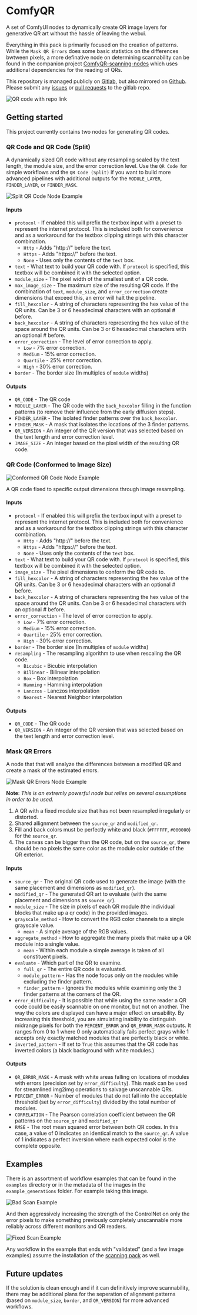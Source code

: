 # ComfyQR

A set of ComfyUI nodes to dynamically create QR image layers for generative QR art without the hassle of leaving the webui.

Everything in this pack is primarily focused on the creation of patterns. While the `Mask QR Errors` does some basic statistics on the differences bwtween pixels, a more definative node on determining scannability can be found in the companion project [ComfyQR-scanning-nodes](https://gitlab.com/sofuego-comfy-nodes/ComfyQR-scanning-nodes) which uses additional dependencies for the reading of QRs.

This repository is managed publicly on [Gitlab](https://gitlab.com/sofuego-comfy-nodes/ComfyQR), but also mirrored on [Github](https://github.com/coreyryanhanson/ComfyQR). Please submit any [issues](https://gitlab.com/sofuego-comfy-nodes/ComfyQR/-/issues) or [pull requests](https://gitlab.com/sofuego-comfy-nodes/ComfyQR/-/merge_requests) to the gitlab repo.

![QR code with repo link](img/badgers_levels_adjusted.png)

## Getting started

This project currently contains two nodes for generating QR codes.

### QR Code and QR Code (Split)

A dynamically sized QR code without any resampling scaled by the text length, the module size, and the error correction level. Use the `QR Code `for simple workflows and the `QR Code (Split)` if you want to build more advanced pipelines with additional outputs for the `MODULE_LAYER`, `FINDER_LAYER`, or `FINDER_MASK`.

![Split QR Code Node Example](img/node-qr-code-split.png)

#### Inputs

* `protocol` - If enabled this will prefix the textbox input with a preset to represent the internet protocol. This is included both for convenience and as a workaround for the textbox clipping strings with this character combination.
  * `Http` - Adds "http://" before the text.
  * `Https` - Adds "https://" before the text.
  * `None` - Uses only the contents of the `text` box.
* `text` - What text to build your QR code with. If `protocol` is specified, this textbox will be combined it with the selected option.
* `module_size` - The pixel width of the smallest unit of a QR code.
* `max_image_size` - The maximum size of the resulting QR code. If the combination of `text`, `module_size`, and `error_correction` create dimensions that exceed this, an error will halt the pipeline.
* `fill_hexcolor` - A string of characters representing the hex value of the QR units. Can be 3 or 6 hexadecimal characters with an optional # before.
* `back_hexcolor` - A string of characters representing the hex value of the space around the QR units. Can be 3 or 6 hexadecimal characters with an optional # before.
* `error_correction` - The level of error correction to apply.
  * `Low` - 7% error correction.
  * `Medium` - 15% error correction.
  * `Quartile` - 25% error correction.
  * `High` - 30% error correction.
* `border` - The border size (In multiples of `module` widths)

#### Outputs

* `QR_CODE` - The QR code
* `MODULE_LAYER` - The QR code with the `back_hexcolor` filling in the function patterns (to remove their influence from the early diffusion steps).
* `FINDER_LAYER` - The isolated finder patterns over the `back_hexcolor`.
* `FINDER_MASK` - A mask that isolates the locations of the 3 finder patterns.
* `QR_VERSION` - An integer of the QR version that was selected based on the text length and error correction level.
* `IMAGE_SIZE` - An integer based on the pixel width of the resulting QR code.

### QR Code (Conformed to Image Size)

![Conformed QR Code Node Example](img/node-qr-code-conformed.png)

A QR code fixed to specific output dimensions through image resampling.

#### Inputs

* `protocol` - If enabled this will prefix the textbox input with a preset to represent the internet protocol. This is included both for convenience and as a workaround for the textbox clipping strings with this character combination.
  * `Http` - Adds "http://" before the text.
  * `Https` - Adds "https://" before the text.
  * `None` - Uses only the contents of the `text` box.
* `text` - What text to build your QR code with. If `protocol` is specified, this textbox will be combined it with the selected option.
* `image_size` - The pixel dimensions to conform the QR code to.
* `fill_hexcolor` - A string of characters representing the hex value of the QR units. Can be 3 or 6 hexadecimal characters with an optional # before.
* `back_hexcolor` - A string of characters representing the hex value of the space around the QR units. Can be 3 or 6 hexadecimal characters with an optional # before.
* `error_correction` - The level of error correction to apply.
  * `Low` - 7% error correction.
  * `Medium` - 15% error correction.
  * `Quartile` - 25% error correction.
  * `High` - 30% error correction.
* `border` - The border size (In multiples of `module` widths)
* `resampling` - The resampling algorithm to use when rescaling the QR code.
  * `Bicubic` - Bicubic interpolation
  * `Bilinear` - Bilinear interpolation
  * `Box` - Box interpolation
  * `Hamming` - Hamming interpolation
  * `Lanczos` - Lanczos interpolation
  * `Nearest` - Nearest Neighbor interpolation

#### Outputs

* `QR_CODE` - The QR code
* `QR_VERSION` - An integer of the QR version that was selected based on the text length and error correction level.

### Mask QR Errors

A node that that will analyze the differences between a modified QR and create a mask of the estimated errors.

![Mask QR Errors Node Example](img/node-mask-qr-errors.png)

**Note**: _This is an extremly powerful node but relies on several assumptions in order to be used._
1. A QR with a fixed module size that has not been resampled irregularly or distorted.
2. Shared allignment between the `source_qr` and `modified_qr`.
3. Fill and back colors must be perfectly white and black (`#FFFFFF`, `#000000`) for the `source_qr`.
4. The canvas can be bigger than the QR code, but on the `source_qr`, there should be no pixels the same color as the module color outside of the QR exterior.

#### Inputs

* `source_qr` - The original QR code used to generate the image (with the same placement and dimensions as `modified_qr`).
* `modified_qr` - The generated QR art to evaluate (with the same placement and dimensions as `source_qr`).
* `module_size` - The size in pixels of each QR module (the individual blocks that make up a qr code) in the provided images.
* `grayscale_method` - How to convert the RGB color channels to a single grayscale value.
  * `mean` - A simple average of the RGB values.
* `aggregate_method` - How to aggregate the many pixels that make up a QR module into a single value.
  * `mean` - Within each module a simple average is taken of all constituent pixels.
* `evaluate` - Which part of the QR to examine.
  * `full_qr` - The entire QR code is evaluated.
  * `module_pattern` - Has the node focus only on the modules while excluding the finder pattern.
  * `finder_pattern` - Ignores the modules while examining only the 3 finder patterns at the corners of the QR.
* `error_difficulty` - It is possible that while using the same reader a QR code could be easily scannable on one monitor, but not on another. The way the colors are displayed can have a major effect on unsability. By increasing this threshold, you are simulating inability to distinguish midrange pixels for both the `PERCENT_ERROR` and `QR_ERROR_MASK` outputs. It ranges from 0 to 1 where 0 only automatically fails perfect grays while 1 accepts only exactly matched modules that are perfectly black or white.
* `inverted_pattern` - If set to `True` this assumes that the QR code has inverted colors (a black background with white modules.)

#### Outputs

* `QR_ERROR_MASK` - A mask with white areas falling on locations of modules with errors (precision set by `error_difficulty`). This mask can be used for streamlined img2img operations to salvage unscannable QRs.
* `PERCENT_ERROR` - Number of modules that do not fall into the acceptable threshold (set by `error_difficulty`) divided by the total number of modules.
* `CORRELATION` - The Pearson correlation coefficient between the QR patterns on the `source_qr` and `modified_qr`
* `RMSE` - The root mean squared error between both QR codes. In this case, a value of 0 indicates an identical match to the `source_qr`. A value of 1 indicates a perfect inversion where each expected color is the complete opposite.

## Examples

There is an assortment of workflow examples that can be found in the `examples` directory or in the metadata of the images in the `example_generations` folder. For example taking this image.

![Bad Scan Example](example_generations/unscannable_00001_.png)

And then aggressively increasing the strength of the ControlNet on only the error pixels to make something previously completely unscannable more reliably across different monitors and QR readers.

![Fixed Scan Example](example_generations/unscannable_00001_fixed_.png)

Any workflow in the example that ends with "validated" (and a few image examples) assume the installation of the [scanning pack](https://gitlab.com/sofuego-comfy-nodes/ComfyQR-scanning-nodes) as well.

## Future updates

If the solution is clean enough and if it can definitively improve scannability, there may be additional plans for the seperation of alignment patterns (based on `module_size`, `border`, and `QR_VERSION`) for more advanced workflows.
